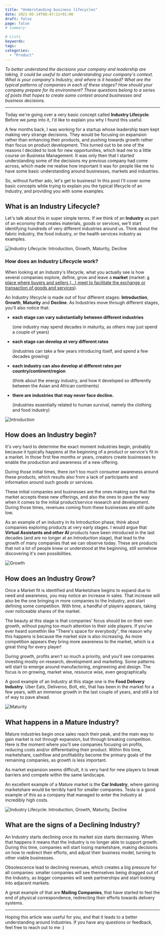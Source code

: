 ```yaml
---
title: "Understanding business lifecycles"
date: 2021-05-14T08:47:11+01:00
draft: false
page: false
# summary:

# Lists
keywords: 
tags:
categories:
  - "Product"
---
```

*To better understand the decisions your company and leadership are taking, it could be useful to start understanding your company's context. What is your company's Industry, and where is it headed? What are the typical patterns of companies in each of these stages? How should your company prepare for its environment? These questions belong to a series of posts that hopes to create some context around businesses and business decisions.*

---

Today we're going over a very basic concept called **Industry Lifecycle**. Before we jump into it, I'd like to explain you why I found this useful.

A few months back, I was working for a startup whose leadership team kept making very strange decisions. They would be focusing on expansion rather than enhancing their products, and pushing towards growth rather than focus on product development. This turned out to be one of the reasons I decided to look for new opportunities, which lead me to a little course on Business Management. It was only then that I started understanding some of the decisions my previous company had come across, which made me realise how important it was for people like me to have some basic understanding around businesses, markets and industries.

So, without further ado, let's get to business! In this post I'll cover some basic concepts while trying to explain you the typical lifecycle of an Industry, and providing you with some examples.

## What is an Industry Lifecycle?

Let's talk about this in super simple terms. If we think of an **Industry** as part of an economy that creates materials, goods or services, we'll start identifying hundreds of very different industries around us. Think about the fabric industry, the food industry, or the health services industry as examples. 

![Industry Lifecycle: Introduction, Growth, Maturity, Decline](/images/Industries/Industries.png)


### How does an Industry Lifecycle work?


When looking at an Industry's lifecycle, what you actually see is how several companies explore, define, grow and leave a **market** (market: [a place where buyers and sellers (...) meet to facilitate the exchange or transaction of goods and services](https://www.investopedia.com/terms/m/market.asp)). 

An Industry lifecycle is made out of four different stages: **Introduction**, **Growth**, **Maturity** and **Decline**. As Industries move through different stages, you'll also notice that:

- **each stage can vary substantially between different industries**
  
  (one industry may spend decades in maturity, as others may just spend a couple of years)

- **each stage can develop at very different rates**
  
  (industries can take a few years introducing itself, and spend a few decades growing)

- **each industry can also develop at different rates per country/continent/region**
  
  (think about the energy industry, and how it developed so differently between the Asian and African continents)

- **there are industries that may never face decline.**
  
  (industries essentially related to human survival, namely the clothing and food industry)


![Introduction](/images/Industries/Intro.png)


## How does an Industry begin?

It's very hard to determine the exact moment industries begin, probably because it typically happens at the beginning of a product or service's fit in a market. In those first few months or years, creators create businesses to enable the production and awareness of a new offering.

During those initial times, there isn't too much consumer awareness around these products, which results also from a lack of participants and information around such goods or services.

These initial companies and businesses are the ones making sure that the market accepts these new offerings, and also the ones to pave the way when it comes to the initial product/service research and development. During those times, revenues coming from these businesses are still quite low.

As an example of an industry in its Introduction phase, think about companies exploring products at very early stages. I would argue that **Virtual Assistants and other AI** products have been introduced in the last decades (and are no longer at an Introduction stage), that lead to the growth of many companies that we can observe today. These are products that not a lot of people knew or understood at the beginning, still somehow discovering it's own possibilities. 

![Growth](/images/Industries/Growth.png)


## How does an Industry Grow?

Once a Market fit is identified and Marketshare begins to expand due to need and awareness, you may notice an increase in sales. That increase will also be the one bringing in more companies to the Industry, and start defining some competition. With time, a handful of players appears, taking over noticeable shares of the market.

The beauty at this stage is that companies' focus should be on their own growth, without paying too much attention to their side players. If you've ever heard somethin like "There's space for everybody", the reason why this happens is because the market size is also increasing. As more competition appears they bring more awareness to the market, which is a great thing for every player!

During growth, profits aren't so much a priority, and you'll see companies investing mostly on research, development and marketing. Some patterns will start to emerge around manufactoring, engineering and design. The focus is on growing, market wise, resource wise, even geographically.

A good example of an Industry at this stage one is the **Food Delivery Industry**. Uber Eats, Deliveroo, Bolt, etc, that has been in the market for a few years, with an immense growth in the last couple of years, and still a lot of way to pave ahead.

![Maturity](/images/Industries/Maturity.png)


## What happens in a Mature Industry?

Mature industries begin once sales reach their peak, and the main way to gain market is not through expansion, but through breaking competition. Here is the moment where you'll see companies focusing on profits, reducing costs and/or differentiating their product. Within this time, marketshare, cashflow and profitability become the primary goals of the remaining companies, as growth is less important.

As market expansion seems difficult, it is very hard for new players to break barriers and compete within the same landscape.

An excellent example of a Mature market is the **Car Industry**, where gaining marketshare would be terribly hard for smaller companies. Tesla is a good example of this as a company that managed to enter the Industry at incredibly high costs.

![Industry Lifecycle: Introduction, Growth, Maturity, Decline](/images/Industries/Decline.png)


## What are the signs of a Declining Industry?

An Industry starts declining once its market size starts decreasing. When that happens it means that the Industry is no longer able to support growth. During this time, companies will start losing marketshare, making decisions on how to redirect their efforts, and adjust their business model, turning to other viable businesses. 

Obsolescence lead to declining revenues, which creates a big pressure for all companies: smaller companies will see themselves being dragged out of the Industry, as bigger companies will seek partnerships and start looking into adjacent markets.

A great example of that are **Mailing Companies**, that have started to feel the end of physical correspondence, redirecting their efforts towards delivery systems.

---

Hoping this article was useful for you, and that it leads to a better understanding around Industries. If you have any questions or feedback, feel free to reach out to me :)